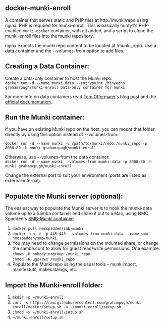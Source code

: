 docker-munki-enroll
-----
A container that serves static and PHP files at http://munki/repo using nginx. PHP is required for munki-enroll. This is basically hunty1's PHP-enabled `munki-docker` container, with git added, and a script to clone the munki-enroll files into the munki repository.

nginx expects the munki repo content to be located at /munki_repo. Use a data container and the --volumes-from option to add files.

Creating a Data Container:
---
Create a data-only container to host the Munki repo:  
	`docker run -d --name munki-data --entrypoint /bin/echo grahamrpugh/munki-enroll Data-only container for munki`

For more info on data containers read [Tom Offermann](http://www.offermann.us/2013/12/tiny-docker-pieces-loosely-joined.html)'s blog post and the [official documentation](https://docs.docker.com/userguide/dockervolumes/). 

Run the Munki container:
-----
If you have an existing Munki repo on the host, you can mount that folder directly by using this option instead of --volumes-from:

`docker run -d --name munki -v /path/to/munki/repo:/munki_repo -p 8088:80 -h munki grahamrpugh/munki-enroll`

Otherwise, use --volumes-from the data container:  
	`docker run -d --name munki --volumes-from munki-data -p 8088:80 -h munki grahamrpugh/munki-enroll`

Change the external port to suit your environment (ports are listed as external:internal).
	

Populate the Munki server (optional):
-----
The easiest way to populate the Munki server is to hook the munki-data volume up to a Samba container and share it out to a Mac, using NMC Spadden's [SMB-Munki container](https://registry.hub.docker.com/u/nmcspadden/smb-munki/):  

1.	`docker pull nmcspadden/smb-munki`
2.	`docker run -d -p 445:445 --volumes-from munki-data --name smb nmcspadden/smb-munki`
3.	You may need to change permissions on the mounted share, or change the samba.conf to allow for guest read/write permissions. One example:  
	`chown -R nobody:nogroup /munki_repo`  
	`chmod -R ugo+rwx /munki_repo`
4.	Populate the Munki repo using the usual tools - munkiimport, manifestutil, makecatalogs, etc.

Import the Munki-enroll folder:
-----
1.  `mkdir -p ~/munki-enroll`
2.  `curl -s https://raw.githubusercontent.com/grahampugh/munki-enroll/master/setup.sh -o ~/munki-enroll/setup.sh`
3.  `chmod +x ~/munki-enroll/setup.sh`
4.  `~/munki-enroll/setup.sh`
